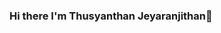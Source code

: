 ### Hi there I'm Thusyanthan Jeyaranjithan👋


<!--
**thusy12/thusy12** is a ✨ _special_ ✨ repository because its `README.md` (this file) appears on your GitHub profile.
Here are some ideas to get you started:
- 🔭 I’m currently an undergraduate specialized in Computer Engineering at University of Sri Jayewardenepura, SriLanka
- 🤔 Exploring new technologies and learning new hacks
- 📫 Reach me at 12thusy1999@gmail.com
